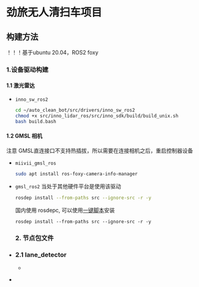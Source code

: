 # 劲旅无人清扫车项目

## 构建方法

！！！基于ubuntu 20.04，ROS2 foxy

### 1.设备驱动构建

#### 1.1 激光雷达

- `inno_sw_ros2`
  ```bash
  cd ~/auto_clean_bot/src/drivers/inno_sw_ros2
  chmod +x src/inno_lidar_ros/src/inno_sdk/build/build_unix.sh
  bash build.bash
  ```

#### 1.2 GMSL 相机

注意 GMSL直连接口不支持热插拔，所以需要在连接相机之后，重启控制器设备

- `miivii_gmsl_ros`

  ```bash
  sudo apt install ros-foxy-camera-info-manager
  ```
- `gmsl_ros2`
  当处于其他硬件平台是使用该驱动

  ```bash
  rosdep install --from-paths src --ignore-src -r -y
  ```
  国内使用 rosdepc, 可以使用[一键脚本](https://github.com/fishros/install)安装

  ```
  rosdep install --from-paths src --ignore-src -r -y
  ```
  ### 2. 节点包文件
- ### 2.1 lane_detector


  - ```bash

    ```
-
